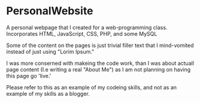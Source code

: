 PersonalWebsite
===============

A personal webpage that I created for a web-programming class. Incorporates HTML, JavaScript, CSS, PHP, and some MySQL

Some of the content on the pages is just trivial filler text that I mind-vomited instead of just using "Lorim Ipsum."

I was more conserned with makeing the code work, than I was about actuall page content (I.e writing a real "About Me") as I am not planning on having this page go 'live.'

Please refer to this as an example of my codeing skills, and not as an example of my skills as a blogger.
